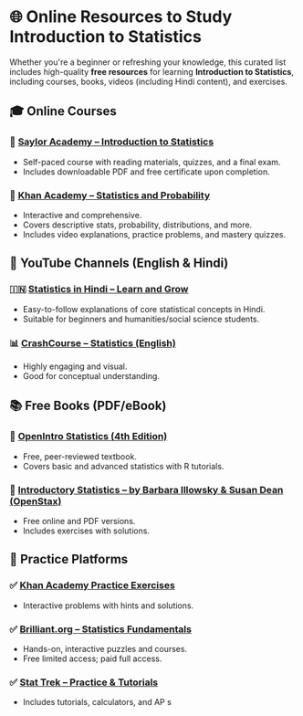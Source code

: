 # 🌐 Online Resources to Study Introduction to Statistics

Whether you're a beginner or refreshing your knowledge, this curated list includes high-quality **free resources** for learning **Introduction to Statistics**, including courses, books, videos (including Hindi content), and exercises.



## 🎓 Online Courses

### 📘 [Saylor Academy – Introduction to Statistics](https://learn.saylor.org/course/view.php?id=28)
- Self-paced course with reading materials, quizzes, and a final exam.
- Includes downloadable PDF and free certificate upon completion.

### 🧮 [Khan Academy – Statistics and Probability](https://www.khanacademy.org/math/statistics-probability)
- Interactive and comprehensive.
- Covers descriptive stats, probability, distributions, and more.
- Includes video explanations, practice problems, and mastery quizzes.



## 🎥 YouTube Channels (English & Hindi)

### 🇮🇳 [Statistics in Hindi – Learn and Grow](https://www.youtube.com/watch?v=S7LvZZNq4ys)
- Easy-to-follow explanations of core statistical concepts in Hindi.
- Suitable for beginners and humanities/social science students.


### 📊 [CrashCourse – Statistics (English)](https://www.youtube.com/watch?v=zouPoc49xbk&list=PL8dPuuaLjXtNM_Y-bUAhblSAdWRnmBUcr)
- Highly engaging and visual.
- Good for conceptual understanding.



## 📚 Free Books (PDF/eBook)

### 📕 [OpenIntro Statistics (4th Edition)](https://www.openintro.org/book/os/)
- Free, peer-reviewed textbook.
- Covers basic and advanced statistics with R tutorials.

### 📗 [Introductory Statistics – by Barbara Illowsky & Susan Dean (OpenStax)](https://openstax.org/books/introductory-statistics/pages/1-introduction)
- Free online and PDF versions.
- Includes exercises with solutions.



## 🧩 Practice Platforms

### ✅ [Khan Academy Practice Exercises](https://www.khanacademy.org/math/statistics-probability)
- Interactive problems with hints and solutions.

### ✅ [Brilliant.org – Statistics Fundamentals](https://brilliant.org/courses/statistics/)
- Hands-on, interactive puzzles and courses.
- Free limited access; paid full access.

### ✅ [Stat Trek – Practice & Tutorials](https://stattrek.com/)
- Includes tutorials, calculators, and AP s
